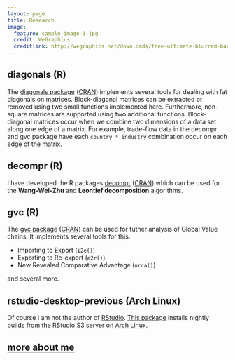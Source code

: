 ```yaml
---
layout: page
title: Research
image:
  feature: sample-image-3.jpg
  credit: WeGraphics
  creditlink: http://wegraphics.net/downloads/free-ultimate-blurred-background-pack/
---
```


diagonals (R)
----------------
The [diagonals package](/diagonals) ([CRAN](http://cran.r-project.org/package=diagonals)) implements several tools for dealing with fat diagonals on matrices.
Block-diagonal matrices can be extracted or removed using two small functions implemented here. Furthermore, non-square matrices are supported using two additional functions.
Block-diagonal matrices occur when we combine two dimensions of a data set along one edge of a matrix. For example, trade-flow data in the decompr and gvc package have each `country * industry` combination occur on each edge of the matrix.


decompr (R)
----------------
I have developed the R packages [decompr](https://qua.st/decompr) ([CRAN](http://cran.r-project.org/web/packages/decompr/)) which can be used for the **Wang-Wei-Zhu** and **Leontief decomposition** algorithms.


gvc (R)
-----------------
The [gvc package](/gvc) ([CRAN](http://cran.r-project.org/web/packages/gvc/index.html)) can be used for futher analysis of Global Value chains. It implements several tools for this.

- Importing to Export (`i2e()`)
- Exporting to Re-export (`e2r()`)
- New Revealed Comparative Advantage (`nrca()`)

and several more.


rstudio-desktop-previous (Arch Linux)
--------------------------------
Of course I am not the author of [RStudio](http://www.rstudio.com/).
[This package](https://aur.archlinux.org/packages/rstudio-desktop-preview) installs nightly builds from the RStudio S3 server on [Arch Linux](https://www.archlinux.org/).


[more about me](/about)
-----------------------